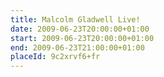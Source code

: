 ```yaml
---
title: Malcolm Gladwell Live!
date: 2009-06-23T20:00:00+01:00
start: 2009-06-23T20:00:00+01:00
end: 2009-06-23T21:00:00+01:00
placeId: 9c2xrvf6+fr
---
```

